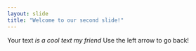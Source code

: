 ```yaml
---
layout: slide
title: "Welcome to our second slide!"
---
```

Your text *is a cool text my friend*
Use the left arrow to go back!
